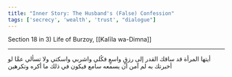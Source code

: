```yaml
---
title: "Inner Story: The Husband's (False) Confession"
tags: ['secrecy', 'wealth', 'trust', "dialogue"]
---
```


 Section 18 in 3) Life of Burzoy, [[Kalīla wa-Dimna]]

---
أيتها المرأة قد ساقك القدر إلى رزقٍ واسعٍ فكُلي واشربي واسكتي ولا تسألي عمَّا لو أخبرتك به لم آمن أن يسمعه سامع فيكون في ذلك ما أكره وتكرهين
